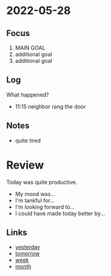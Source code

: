 # 2022-05-28

## Focus
1. MAIN GOAL
2. additional goal
3. additional goal

## Log
What happened?
- 11:15 neighbor rang the door

## Notes
- quite tired

# Review
Today was quite productive.

- My mood was...
- I'm tankful for...
- I'm looking forward to...
- I could have made today better by...

## Links
- [yesterday](calendar/days/2022-05-27.md)
- [tomorrow](calendar/days/2022-05-29.md)
- [week](calendar/weeks/2022-21.md)
- [month](calendar/months/2022-05)